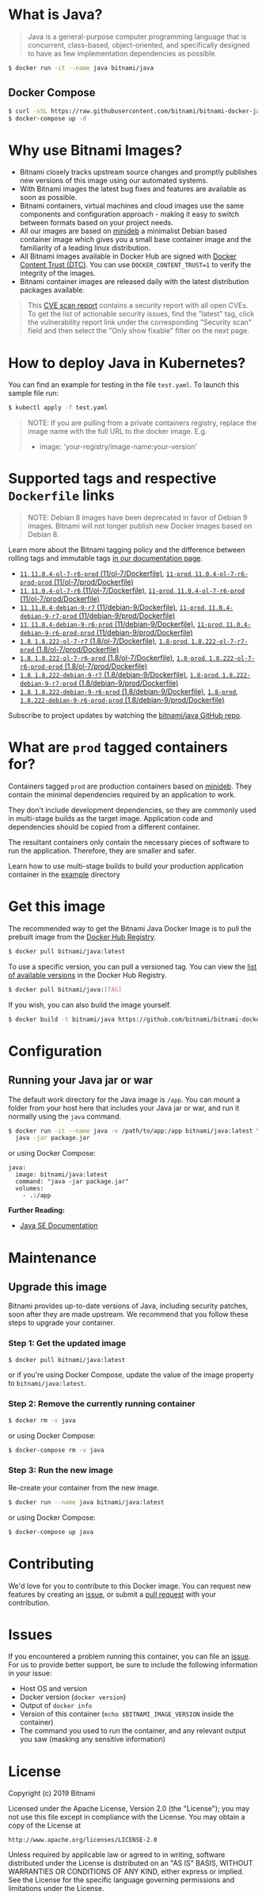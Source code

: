 # What is Java?

> Java is a general-purpose computer programming language that is concurrent, class-based, object-oriented, and specifically designed to have as few implementation dependencies as possible.

```bash
$ docker run -it --name java bitnami/java
```

## Docker Compose

```bash
$ curl -sSL https://raw.githubusercontent.com/bitnami/bitnami-docker-java/master/docker-compose.yml > docker-compose.yml
$ docker-compose up -d
```

# Why use Bitnami Images?

* Bitnami closely tracks upstream source changes and promptly publishes new versions of this image using our automated systems.
* With Bitnami images the latest bug fixes and features are available as soon as possible.
* Bitnami containers, virtual machines and cloud images use the same components and configuration approach - making it easy to switch between formats based on your project needs.
* All our images are based on [minideb](https://github.com/bitnami/minideb) a minimalist Debian based container image which gives you a small base container image and the familiarity of a leading linux distribution.
* All Bitnami images available in Docker Hub are signed with [Docker Content Trust (DTC)](https://docs.docker.com/engine/security/trust/content_trust/). You can use `DOCKER_CONTENT_TRUST=1` to verify the integrity of the images.
* Bitnami container images are released daily with the latest distribution packages available.


> This [CVE scan report](https://quay.io/repository/bitnami/java?tab=tags) contains a security report with all open CVEs. To get the list of actionable security issues, find the "latest" tag, click the vulnerability report link under the corresponding "Security scan" field and then select the "Only show fixable" filter on the next page.

# How to deploy Java in Kubernetes?

You can find an example for testing in the file `test.yaml`. To launch this sample file run:

```bash
$ kubectl apply -f test.yaml
```

> NOTE: If you are pulling from a private containers registry, replace the image name with the full URL to the docker image. E.g.
>
> - image: 'your-registry/image-name:your-version'

# Supported tags and respective `Dockerfile` links

> NOTE: Debian 8 images have been deprecated in favor of Debian 9 images. Bitnami will not longer publish new Docker images based on Debian 8.

Learn more about the Bitnami tagging policy and the difference between rolling tags and immutable tags [in our documentation page](https://docs.bitnami.com/containers/how-to/understand-rolling-tags-containers/).


- [`11`, `11.0.4-ol-7-r6-prod` (11/ol-7/Dockerfile)](https://github.com/bitnami/bitnami-docker-java/blob/11.0.4-ol-7-r6-prod/11/ol-7/Dockerfile), [`11-prod`, `11.0.4-ol-7-r6-prod-prod` (11/ol-7/prod/Dockerfile)](https://github.com/bitnami/bitnami-docker-java/blob/11.0.4-ol-7-r6-prod/11/ol-7/prod/Dockerfile)
- [`11`, `11.0.4-ol-7-r6` (11/ol-7/Dockerfile)](https://github.com/bitnami/bitnami-docker-java/blob/11.0.4-ol-7-r6/11/ol-7/Dockerfile), [`11-prod`, `11.0.4-ol-7-r6-prod` (11/ol-7/prod/Dockerfile)](https://github.com/bitnami/bitnami-docker-java/blob/11.0.4-ol-7-r6/11/ol-7/prod/Dockerfile)
- [`11`, `11.0.4-debian-9-r7` (11/debian-9/Dockerfile)](https://github.com/bitnami/bitnami-docker-java/blob/11.0.4-debian-9-r7/11/debian-9/Dockerfile), [`11-prod`, `11.0.4-debian-9-r7-prod` (11/debian-9/prod/Dockerfile)](https://github.com/bitnami/bitnami-docker-java/blob/11.0.4-debian-9-r7/11/debian-9/prod/Dockerfile)
- [`11`, `11.0.4-debian-9-r6-prod` (11/debian-9/Dockerfile)](https://github.com/bitnami/bitnami-docker-java/blob/11.0.4-debian-9-r6-prod/11/debian-9/Dockerfile), [`11-prod`, `11.0.4-debian-9-r6-prod-prod` (11/debian-9/prod/Dockerfile)](https://github.com/bitnami/bitnami-docker-java/blob/11.0.4-debian-9-r6-prod/11/debian-9/prod/Dockerfile)
- [`1.8`, `1.8.222-ol-7-r7` (1.8/ol-7/Dockerfile)](https://github.com/bitnami/bitnami-docker-java/blob/1.8.222-ol-7-r7/1.8/ol-7/Dockerfile), [`1.8-prod`, `1.8.222-ol-7-r7-prod` (1.8/ol-7/prod/Dockerfile)](https://github.com/bitnami/bitnami-docker-java/blob/1.8.222-ol-7-r7/1.8/ol-7/prod/Dockerfile)
- [`1.8`, `1.8.222-ol-7-r6-prod` (1.8/ol-7/Dockerfile)](https://github.com/bitnami/bitnami-docker-java/blob/1.8.222-ol-7-r6-prod/1.8/ol-7/Dockerfile), [`1.8-prod`, `1.8.222-ol-7-r6-prod-prod` (1.8/ol-7/prod/Dockerfile)](https://github.com/bitnami/bitnami-docker-java/blob/1.8.222-ol-7-r6-prod/1.8/ol-7/prod/Dockerfile)
- [`1.8`, `1.8.222-debian-9-r7` (1.8/debian-9/Dockerfile)](https://github.com/bitnami/bitnami-docker-java/blob/1.8.222-debian-9-r7/1.8/debian-9/Dockerfile), [`1.8-prod`, `1.8.222-debian-9-r7-prod` (1.8/debian-9/prod/Dockerfile)](https://github.com/bitnami/bitnami-docker-java/blob/1.8.222-debian-9-r7/1.8/debian-9/prod/Dockerfile)
- [`1.8`, `1.8.222-debian-9-r6-prod` (1.8/debian-9/Dockerfile)](https://github.com/bitnami/bitnami-docker-java/blob/1.8.222-debian-9-r6-prod/1.8/debian-9/Dockerfile), [`1.8-prod`, `1.8.222-debian-9-r6-prod-prod` (1.8/debian-9/prod/Dockerfile)](https://github.com/bitnami/bitnami-docker-java/blob/1.8.222-debian-9-r6-prod/1.8/debian-9/prod/Dockerfile)

Subscribe to project updates by watching the [bitnami/java GitHub repo](https://github.com/bitnami/bitnami-docker-java).

# What are `prod` tagged containers for?

Containers tagged `prod` are production containers based on [minideb](https://github.com/bitnami/minideb). They contain the minimal dependencies required by an application to work.

They don't include development dependencies, so they are commonly used in multi-stage builds as the target image. Application code and dependencies should be copied from a different container.

The resultant containers only contain the necessary pieces of software to run the application. Therefore, they are smaller and safer.

Learn how to use multi-stage builds to build your production application container in the [example](/example) directory

# Get this image

The recommended way to get the Bitnami Java Docker Image is to pull the prebuilt image from the [Docker Hub Registry](https://hub.docker.com/r/bitnami/java).

```bash
$ docker pull bitnami/java:latest
```

To use a specific version, you can pull a versioned tag. You can view the [list of available versions](https://hub.docker.com/r/bitnami/java/tags/) in the Docker Hub Registry.

```bash
$ docker pull bitnami/java:[TAG]
```

If you wish, you can also build the image yourself.

```bash
$ docker build -t bitnami/java https://github.com/bitnami/bitnami-docker-java.git
```

# Configuration

## Running your Java jar or war

The default work directory for the Java image is `/app`. You can mount a folder from your host here that includes your Java jar or war, and run it normally using the `java` command.

```bash
$ docker run -it --name java -v /path/to/app:/app bitnami/java:latest \
  java -jar package.jar
```

or using Docker Compose:

```
java:
  image: bitnami/java:latest
  command: "java -jar package.jar"
  volumes:
    - .:/app
```

**Further Reading:**

  - [Java SE Documentation](https://docs.oracle.com/javase/8/docs/api/)

# Maintenance

## Upgrade this image

Bitnami provides up-to-date versions of Java, including security patches, soon after they are made upstream. We recommend that you follow these steps to upgrade your container.

### Step 1: Get the updated image

```bash
$ docker pull bitnami/java:latest
```

or if you're using Docker Compose, update the value of the image property to `bitnami/java:latest`.

### Step 2: Remove the currently running container

```bash
$ docker rm -v java
```

or using Docker Compose:

```bash
$ docker-compose rm -v java
```

### Step 3: Run the new image

Re-create your container from the new image.

```bash
$ docker run --name java bitnami/java:latest
```

or using Docker Compose:

```bash
$ docker-compose up java
```

# Contributing

We'd love for you to contribute to this Docker image. You can request new features by creating an [issue](https://github.com/bitnami/bitnami-docker-java/issues), or submit a [pull request](https://github.com/bitnami/bitnami-docker-java/pulls) with your contribution.

# Issues

If you encountered a problem running this container, you can file an [issue](https://github.com/bitnami/bitnami-docker-java/issues). For us to provide better support, be sure to include the following information in your issue:

- Host OS and version
- Docker version (`docker version`)
- Output of `docker info`
- Version of this container (`echo $BITNAMI_IMAGE_VERSION` inside the container)
- The command you used to run the container, and any relevant output you saw (masking any sensitive
information)

# License

Copyright (c) 2019 Bitnami

Licensed under the Apache License, Version 2.0 (the "License");
you may not use this file except in compliance with the License.
You may obtain a copy of the License at

    http://www.apache.org/licenses/LICENSE-2.0

Unless required by applicable law or agreed to in writing, software
distributed under the License is distributed on an "AS IS" BASIS,
WITHOUT WARRANTIES OR CONDITIONS OF ANY KIND, either express or implied.
See the License for the specific language governing permissions and
limitations under the License.
